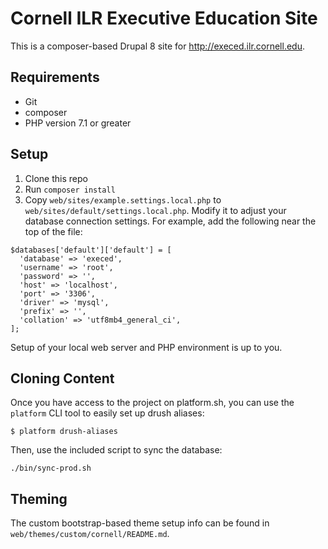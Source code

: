 # Cornell ILR Executive Education Site

This is a composer-based Drupal 8 site for http://execed.ilr.cornell.edu.

## Requirements

- Git
- composer
- PHP version 7.1 or greater

## Setup

1. Clone this repo
2. Run `composer install`
3. Copy `web/sites/example.settings.local.php` to `web/sites/default/settings.local.php`. Modify it to adjust your database connection settings. For example, add the following near the top of the file:

```
$databases['default']['default'] = [
  'database' => 'execed',
  'username' => 'root',
  'password' => '',
  'host' => 'localhost',
  'port' => '3306',
  'driver' => 'mysql',
  'prefix' => '',
  'collation' => 'utf8mb4_general_ci',
];
```

Setup of your local web server and PHP environment is up to you.

## Cloning Content

Once you have access to the project on platform.sh, you can use the `platform` CLI tool to easily set up drush aliases:

```
$ platform drush-aliases
```

Then, use the included script to sync the database:

```
./bin/sync-prod.sh
```

## Theming

The custom bootstrap-based theme setup info can be found in `web/themes/custom/cornell/README.md`.
